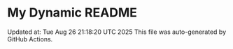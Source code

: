 # My Dynamic README
Updated at: Tue Aug 26 21:18:20 UTC 2025
This file was auto-generated by GitHub Actions.
